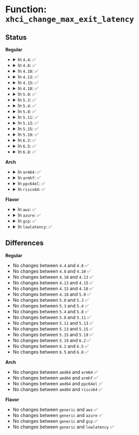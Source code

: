 # Function: <code>xhci_change_max_exit_latency</code>

## Status
<b>Regular</b>
<ul>
<li>
<details>
<summary>In <code>4.4</code>: ✅</summary>

```c
int xhci_change_max_exit_latency(struct xhci_hcd *xhci, struct usb_device *udev, u16 max_exit_latency);
```

**Collision:** Unique Static

**Inline:** No

**Transformation:** False

**Instances:**

```
In drivers/usb/host/xhci.c (ffffffff81650f40)
Location: drivers/usb/host/xhci.c:4004
Inline: False
Direct callers:
  - drivers/usb/host/xhci.c:xhci_set_usb2_hardware_lpm
  - drivers/usb/host/xhci.c:xhci_set_usb2_hardware_lpm
  - drivers/usb/host/xhci.c:xhci_enable_usb3_lpm_timeout
  - drivers/usb/host/xhci.c:xhci_disable_usb3_lpm_timeout
```
**Symbols:**

```
ffffffff81650f40-ffffffff81651119: xhci_change_max_exit_latency (STB_LOCAL)
```
</details>
</li>
<li>
<details>
<summary>In <code>4.8</code>: ✅</summary>

```c
int xhci_change_max_exit_latency(struct xhci_hcd *xhci, struct usb_device *udev, u16 max_exit_latency);
```

**Collision:** Unique Static

**Inline:** No

**Transformation:** False

**Instances:**

```
In drivers/usb/host/xhci.c (ffffffff816b1890)
Location: drivers/usb/host/xhci.c:3986
Inline: False
Direct callers:
  - drivers/usb/host/xhci.c:xhci_disable_usb3_lpm_timeout
  - drivers/usb/host/xhci.c:xhci_enable_usb3_lpm_timeout
  - drivers/usb/host/xhci.c:xhci_set_usb2_hardware_lpm
  - drivers/usb/host/xhci.c:xhci_set_usb2_hardware_lpm
```
**Symbols:**

```
ffffffff816b1890-ffffffff816b1a61: xhci_change_max_exit_latency (STB_LOCAL)
```
</details>
</li>
<li>
<details>
<summary>In <code>4.10</code>: ✅</summary>

```c
int xhci_change_max_exit_latency(struct xhci_hcd *xhci, struct usb_device *udev, u16 max_exit_latency);
```

**Collision:** Unique Static

**Inline:** No

**Transformation:** False

**Instances:**

```
In drivers/usb/host/xhci.c (ffffffff816dfa40)
Location: drivers/usb/host/xhci.c:3979
Inline: False
Direct callers:
  - drivers/usb/host/xhci.c:xhci_disable_usb3_lpm_timeout
  - drivers/usb/host/xhci.c:xhci_enable_usb3_lpm_timeout
  - drivers/usb/host/xhci.c:xhci_set_usb2_hardware_lpm
  - drivers/usb/host/xhci.c:xhci_set_usb2_hardware_lpm
```
**Symbols:**

```
ffffffff816dfa40-ffffffff816dfc11: xhci_change_max_exit_latency (STB_LOCAL)
```
</details>
</li>
<li>
<details>
<summary>In <code>4.13</code>: ✅</summary>

```c
int xhci_change_max_exit_latency(struct xhci_hcd *xhci, struct usb_device *udev, u16 max_exit_latency);
```

**Collision:** Unique Static

**Inline:** No

**Transformation:** False

**Instances:**

```
In drivers/usb/host/xhci.c (ffffffff816f2440)
Location: drivers/usb/host/xhci.c:3933
Inline: False
Direct callers:
  - drivers/usb/host/xhci.c:xhci_disable_usb3_lpm_timeout
  - drivers/usb/host/xhci.c:xhci_enable_usb3_lpm_timeout
  - drivers/usb/host/xhci.c:xhci_set_usb2_hardware_lpm
  - drivers/usb/host/xhci.c:xhci_set_usb2_hardware_lpm
```
**Symbols:**

```
ffffffff816f2440-ffffffff816f25a0: xhci_change_max_exit_latency (STB_LOCAL)
```
</details>
</li>
<li>
<details>
<summary>In <code>4.15</code>: ✅</summary>

```c
int xhci_change_max_exit_latency(struct xhci_hcd *xhci, struct usb_device *udev, u16 max_exit_latency);
```

**Collision:** Unique Static

**Inline:** No

**Transformation:** False

**Instances:**

```
In drivers/usb/host/xhci.c (ffffffff8175e720)
Location: drivers/usb/host/xhci.c:3939
Inline: False
Direct callers:
  - drivers/usb/host/xhci.c:xhci_disable_usb3_lpm_timeout
  - drivers/usb/host/xhci.c:xhci_enable_usb3_lpm_timeout
  - drivers/usb/host/xhci.c:xhci_set_usb2_hardware_lpm
  - drivers/usb/host/xhci.c:xhci_set_usb2_hardware_lpm
```
**Symbols:**

```
ffffffff8175e720-ffffffff8175e880: xhci_change_max_exit_latency (STB_LOCAL)
```
</details>
</li>
<li>
<details>
<summary>In <code>4.18</code>: ✅</summary>

```c
int xhci_change_max_exit_latency(struct xhci_hcd *xhci, struct usb_device *udev, u16 max_exit_latency);
```

**Collision:** Unique Static

**Inline:** No

**Transformation:** False

**Instances:**

```
In drivers/usb/host/xhci.c (ffffffff8179f170)
Location: drivers/usb/host/xhci.c:4124
Inline: False
Direct callers:
  - drivers/usb/host/xhci.c:xhci_disable_usb3_lpm_timeout
  - drivers/usb/host/xhci.c:xhci_enable_usb3_lpm_timeout
  - drivers/usb/host/xhci.c:xhci_set_usb2_hardware_lpm
  - drivers/usb/host/xhci.c:xhci_set_usb2_hardware_lpm
```
**Symbols:**

```
ffffffff8179f170-ffffffff8179f2c2: xhci_change_max_exit_latency (STB_LOCAL)
```
</details>
</li>
<li>
<details>
<summary>In <code>5.0</code>: ✅</summary>

```c
int xhci_change_max_exit_latency(struct xhci_hcd *xhci, struct usb_device *udev, u16 max_exit_latency);
```

**Collision:** Unique Static

**Inline:** No

**Transformation:** False

**Instances:**

```
In drivers/usb/host/xhci.c (ffffffff817c53d0)
Location: drivers/usb/host/xhci.c:4141
Inline: False
Direct callers:
  - drivers/usb/host/xhci.c:xhci_disable_usb3_lpm_timeout
  - drivers/usb/host/xhci.c:xhci_enable_usb3_lpm_timeout
  - drivers/usb/host/xhci.c:xhci_set_usb2_hardware_lpm
  - drivers/usb/host/xhci.c:xhci_set_usb2_hardware_lpm
```
**Symbols:**

```
ffffffff817c53d0-ffffffff817c5522: xhci_change_max_exit_latency (STB_LOCAL)
```
</details>
</li>
<li>
<details>
<summary>In <code>5.3</code>: ✅</summary>

```c
int xhci_change_max_exit_latency(struct xhci_hcd *xhci, struct usb_device *udev, u16 max_exit_latency);
```

**Collision:** Unique Static

**Inline:** No

**Transformation:** False

**Instances:**

```
In drivers/usb/host/xhci.c (ffffffff81804900)
Location: drivers/usb/host/xhci.c:4186
Inline: False
Direct callers:
  - drivers/usb/host/xhci.c:xhci_disable_usb3_lpm_timeout
  - drivers/usb/host/xhci.c:xhci_enable_usb3_lpm_timeout
  - drivers/usb/host/xhci.c:xhci_set_usb2_hardware_lpm
  - drivers/usb/host/xhci.c:xhci_set_usb2_hardware_lpm
```
**Symbols:**

```
ffffffff81804900-ffffffff81804a65: xhci_change_max_exit_latency (STB_LOCAL)
```
</details>
</li>
<li>
<details>
<summary>In <code>5.4</code>: ✅</summary>

```c
int xhci_change_max_exit_latency(struct xhci_hcd *xhci, struct usb_device *udev, u16 max_exit_latency);
```

**Collision:** Unique Static

**Inline:** No

**Transformation:** False

**Instances:**

```
In drivers/usb/host/xhci.c (ffffffff818357d0)
Location: drivers/usb/host/xhci.c:4257
Inline: False
Direct callers:
  - drivers/usb/host/xhci.c:xhci_disable_usb3_lpm_timeout
  - drivers/usb/host/xhci.c:xhci_enable_usb3_lpm_timeout
  - drivers/usb/host/xhci.c:xhci_set_usb2_hardware_lpm
  - drivers/usb/host/xhci.c:xhci_set_usb2_hardware_lpm
```
**Symbols:**

```
ffffffff818357d0-ffffffff81835935: xhci_change_max_exit_latency (STB_LOCAL)
```
</details>
</li>
<li>
<details>
<summary>In <code>5.8</code>: ✅</summary>

```c
int xhci_change_max_exit_latency(struct xhci_hcd *xhci, struct usb_device *udev, u16 max_exit_latency);
```

**Collision:** Unique Static

**Inline:** No

**Transformation:** False

**Instances:**

```
In drivers/usb/host/xhci.c (ffffffff81908330)
Location: drivers/usb/host/xhci.c:4261
Inline: False
Direct callers:
  - drivers/usb/host/xhci.c:xhci_disable_usb3_lpm_timeout
  - drivers/usb/host/xhci.c:xhci_enable_usb3_lpm_timeout
  - drivers/usb/host/xhci.c:xhci_set_usb2_hardware_lpm
  - drivers/usb/host/xhci.c:xhci_set_usb2_hardware_lpm
```
**Symbols:**

```
ffffffff81908330-ffffffff81908495: xhci_change_max_exit_latency (STB_LOCAL)
```
</details>
</li>
<li>
<details>
<summary>In <code>5.11</code>: ✅</summary>

```c
int xhci_change_max_exit_latency(struct xhci_hcd *xhci, struct usb_device *udev, u16 max_exit_latency);
```

**Collision:** Unique Static

**Inline:** No

**Transformation:** False

**Instances:**

```
In drivers/usb/host/xhci.c (ffffffff81910d70)
Location: drivers/usb/host/xhci.c:4399
Inline: False
Direct callers:
  - drivers/usb/host/xhci.c:xhci_disable_usb3_lpm_timeout
  - drivers/usb/host/xhci.c:xhci_enable_usb3_lpm_timeout
  - drivers/usb/host/xhci.c:xhci_set_usb2_hardware_lpm
  - drivers/usb/host/xhci.c:xhci_set_usb2_hardware_lpm
```
**Symbols:**

```
ffffffff81910d70-ffffffff81910ed5: xhci_change_max_exit_latency (STB_LOCAL)
```
</details>
</li>
<li>
<details>
<summary>In <code>5.13</code>: ✅</summary>

```c
int xhci_change_max_exit_latency(struct xhci_hcd *xhci, struct usb_device *udev, u16 max_exit_latency);
```

**Collision:** Unique Static

**Inline:** No

**Transformation:** False

**Instances:**

```
In drivers/usb/host/xhci.c (ffffffff818f4360)
Location: drivers/usb/host/xhci.c:4326
Inline: False
Direct callers:
  - drivers/usb/host/xhci.c:xhci_disable_usb3_lpm_timeout
  - drivers/usb/host/xhci.c:xhci_enable_usb3_lpm_timeout
  - drivers/usb/host/xhci.c:xhci_set_usb2_hardware_lpm
  - drivers/usb/host/xhci.c:xhci_set_usb2_hardware_lpm
```
**Symbols:**

```
ffffffff818f4360-ffffffff818f44c2: xhci_change_max_exit_latency (STB_LOCAL)
```
</details>
</li>
<li>
<details>
<summary>In <code>5.15</code>: ✅</summary>

```c
int xhci_change_max_exit_latency(struct xhci_hcd *xhci, struct usb_device *udev, u16 max_exit_latency);
```

**Collision:** Unique Static

**Inline:** No

**Transformation:** False

**Instances:**

```
In drivers/usb/host/xhci.c (ffffffff81991bd0)
Location: drivers/usb/host/xhci.c:4347
Inline: False
Direct callers:
  - drivers/usb/host/xhci.c:xhci_disable_usb3_lpm_timeout
  - drivers/usb/host/xhci.c:xhci_enable_usb3_lpm_timeout
  - drivers/usb/host/xhci.c:xhci_set_usb2_hardware_lpm
  - drivers/usb/host/xhci.c:xhci_set_usb2_hardware_lpm
```
**Symbols:**

```
ffffffff81991bd0-ffffffff81991d5e: xhci_change_max_exit_latency (STB_LOCAL)
```
</details>
</li>
<li>
<details>
<summary>In <code>5.19</code>: ✅</summary>

```c
int xhci_change_max_exit_latency(struct xhci_hcd *xhci, struct usb_device *udev, u16 max_exit_latency);
```

**Collision:** Unique Static

**Inline:** No

**Transformation:** False

**Instances:**

```
In drivers/usb/host/xhci.c (ffffffff81aee590)
Location: drivers/usb/host/xhci.c:4379
Inline: False
Direct callers:
  - drivers/usb/host/xhci.c:xhci_disable_usb3_lpm_timeout
  - drivers/usb/host/xhci.c:xhci_enable_usb3_lpm_timeout
  - drivers/usb/host/xhci.c:xhci_set_usb2_hardware_lpm
  - drivers/usb/host/xhci.c:xhci_set_usb2_hardware_lpm
```
**Symbols:**

```
ffffffff81aee590-ffffffff81aee747: xhci_change_max_exit_latency (STB_LOCAL)
```
</details>
</li>
<li>
<details>
<summary>In <code>6.2</code>: ✅</summary>

```c
int xhci_change_max_exit_latency(struct xhci_hcd *xhci, struct usb_device *udev, u16 max_exit_latency);
```

**Collision:** Unique Static

**Inline:** No

**Transformation:** False

**Instances:**

```
In drivers/usb/host/xhci.c (ffffffff81c7b570)
Location: drivers/usb/host/xhci.c:4383
Inline: False
Direct callers:
  - drivers/usb/host/xhci.c:xhci_disable_usb3_lpm_timeout
  - drivers/usb/host/xhci.c:xhci_enable_usb3_lpm_timeout
  - drivers/usb/host/xhci.c:xhci_set_usb2_hardware_lpm
  - drivers/usb/host/xhci.c:xhci_set_usb2_hardware_lpm
```
**Symbols:**

```
ffffffff81c7b570-ffffffff81c7b727: xhci_change_max_exit_latency (STB_LOCAL)
```
</details>
</li>
<li>
<details>
<summary>In <code>6.5</code>: ✅</summary>

```c
int xhci_change_max_exit_latency(struct xhci_hcd *xhci, struct usb_device *udev, u16 max_exit_latency);
```

**Collision:** Unique Static

**Inline:** No

**Transformation:** False

**Instances:**

```
In drivers/usb/host/xhci.c (ffffffff81ce27e0)
Location: drivers/usb/host/xhci.c:4223
Inline: False
Direct callers:
  - drivers/usb/host/xhci.c:xhci_disable_usb3_lpm_timeout
  - drivers/usb/host/xhci.c:xhci_enable_usb3_lpm_timeout
  - drivers/usb/host/xhci.c:xhci_set_usb2_hardware_lpm
  - drivers/usb/host/xhci.c:xhci_set_usb2_hardware_lpm
```
**Symbols:**

```
ffffffff81ce27e0-ffffffff81ce29a2: xhci_change_max_exit_latency (STB_LOCAL)
```
</details>
</li>
<li>
<details>
<summary>In <code>6.8</code>: ✅</summary>

```c
int xhci_change_max_exit_latency(struct xhci_hcd *xhci, struct usb_device *udev, u16 max_exit_latency);
```

**Collision:** Unique Static

**Inline:** No

**Transformation:** False

**Instances:**

```
In drivers/usb/host/xhci.c (ffffffff81d97930)
Location: drivers/usb/host/xhci.c:4283
Inline: False
Direct callers:
  - drivers/usb/host/xhci.c:xhci_disable_usb3_lpm_timeout
  - drivers/usb/host/xhci.c:xhci_enable_usb3_lpm_timeout
  - drivers/usb/host/xhci.c:xhci_set_usb2_hardware_lpm
  - drivers/usb/host/xhci.c:xhci_set_usb2_hardware_lpm
```
**Symbols:**

```
ffffffff81d97930-ffffffff81d97af2: xhci_change_max_exit_latency (STB_LOCAL)
```
</details>
</li>
</ul>
<b>Arch</b>
<ul>
<li>
<details>
<summary>In <code>arm64</code>: ✅</summary>

```c
int xhci_change_max_exit_latency(struct xhci_hcd *xhci, struct usb_device *udev, u16 max_exit_latency);
```

**Collision:** Unique Static

**Inline:** No

**Transformation:** False

**Instances:**

```
In drivers/usb/host/xhci.c (ffff800010a73330)
Location: drivers/usb/host/xhci.c:4257
Inline: False
Direct callers:
  - drivers/usb/host/xhci.c:xhci_disable_usb3_lpm_timeout
  - drivers/usb/host/xhci.c:xhci_enable_usb3_lpm_timeout
  - drivers/usb/host/xhci.c:xhci_set_usb2_hardware_lpm
  - drivers/usb/host/xhci.c:xhci_set_usb2_hardware_lpm
```
**Symbols:**

```
ffff800010a73330-ffff800010a73554: xhci_change_max_exit_latency (STB_LOCAL)
```
</details>
</li>
<li>
<details>
<summary>In <code>armhf</code>: ✅</summary>

```c
int xhci_change_max_exit_latency(struct xhci_hcd *xhci, struct usb_device *udev, u16 max_exit_latency);
```

**Collision:** Unique Static

**Inline:** No

**Transformation:** False

**Instances:**

```
In drivers/usb/host/xhci.c (c0b47020)
Location: drivers/usb/host/xhci.c:4257
Inline: False
Direct callers:
  - drivers/usb/host/xhci.c:xhci_disable_usb3_lpm_timeout
  - drivers/usb/host/xhci.c:xhci_enable_usb3_lpm_timeout
  - drivers/usb/host/xhci.c:xhci_set_usb2_hardware_lpm
  - drivers/usb/host/xhci.c:xhci_set_usb2_hardware_lpm
```
**Symbols:**

```
c0b47020-c0b4718c: xhci_change_max_exit_latency (STB_LOCAL)
```
</details>
</li>
<li>
<details>
<summary>In <code>ppc64el</code>: ✅</summary>

```c
int xhci_change_max_exit_latency(struct xhci_hcd *xhci, struct usb_device *udev, u16 max_exit_latency);
```

**Collision:** Unique Static

**Inline:** No

**Transformation:** False

**Instances:**

```
In drivers/usb/host/xhci.c (c000000000b48ee0)
Location: drivers/usb/host/xhci.c:4257
Inline: False
Direct callers:
  - drivers/usb/host/xhci.c:xhci_disable_usb3_lpm_timeout
  - drivers/usb/host/xhci.c:xhci_enable_usb3_lpm_timeout
  - drivers/usb/host/xhci.c:xhci_set_usb2_hardware_lpm
  - drivers/usb/host/xhci.c:xhci_set_usb2_hardware_lpm
```
**Symbols:**

```
c000000000b48ee0-c000000000b49114: xhci_change_max_exit_latency (STB_LOCAL)
```
</details>
</li>
<li>
<details>
<summary>In <code>riscv64</code>: ✅</summary>

```c
int xhci_change_max_exit_latency(struct xhci_hcd *xhci, struct usb_device *udev, u16 max_exit_latency);
```

**Collision:** Unique Static

**Inline:** No

**Transformation:** False

**Instances:**

```
In drivers/usb/host/xhci.c (ffffffe00068b7f6)
Location: drivers/usb/host/xhci.c:4257
Inline: False
Direct callers:
  - drivers/usb/host/xhci.c:xhci_disable_usb3_lpm_timeout
  - drivers/usb/host/xhci.c:xhci_enable_usb3_lpm_timeout
  - drivers/usb/host/xhci.c:xhci_set_usb2_hardware_lpm
  - drivers/usb/host/xhci.c:xhci_set_usb2_hardware_lpm
```
**Symbols:**

```
ffffffe00068b7f6-ffffffe00068b952: xhci_change_max_exit_latency (STB_LOCAL)
```
</details>
</li>
</ul>
<b>Flavor</b>
<ul>
<li>
<details>
<summary>In <code>aws</code>: ✅</summary>

```c
int xhci_change_max_exit_latency(struct xhci_hcd *xhci, struct usb_device *udev, u16 max_exit_latency);
```

**Collision:** Unique Static

**Inline:** No

**Transformation:** False

**Instances:**

```
In drivers/usb/host/xhci.c (ffffffff817edb80)
Location: drivers/usb/host/xhci.c:4257
Inline: False
Direct callers:
  - drivers/usb/host/xhci.c:xhci_disable_usb3_lpm_timeout
  - drivers/usb/host/xhci.c:xhci_enable_usb3_lpm_timeout
  - drivers/usb/host/xhci.c:xhci_set_usb2_hardware_lpm
  - drivers/usb/host/xhci.c:xhci_set_usb2_hardware_lpm
```
**Symbols:**

```
ffffffff817edb80-ffffffff817edce5: xhci_change_max_exit_latency (STB_LOCAL)
```
</details>
</li>
<li>
<details>
<summary>In <code>azure</code>: ✅</summary>

```c
int xhci_change_max_exit_latency(struct xhci_hcd *xhci, struct usb_device *udev, u16 max_exit_latency);
```

**Collision:** Unique Static

**Inline:** No

**Transformation:** False

**Instances:**

```
In drivers/usb/host/xhci.c (ffffffff817b2c90)
Location: drivers/usb/host/xhci.c:4257
Inline: False
Direct callers:
  - drivers/usb/host/xhci.c:xhci_disable_usb3_lpm_timeout
  - drivers/usb/host/xhci.c:xhci_enable_usb3_lpm_timeout
  - drivers/usb/host/xhci.c:xhci_set_usb2_hardware_lpm
  - drivers/usb/host/xhci.c:xhci_set_usb2_hardware_lpm
```
**Symbols:**

```
ffffffff817b2c90-ffffffff817b2df5: xhci_change_max_exit_latency (STB_LOCAL)
```
</details>
</li>
<li>
<details>
<summary>In <code>gcp</code>: ✅</summary>

```c
int xhci_change_max_exit_latency(struct xhci_hcd *xhci, struct usb_device *udev, u16 max_exit_latency);
```

**Collision:** Unique Static

**Inline:** No

**Transformation:** False

**Instances:**

```
In drivers/usb/host/xhci.c (ffffffff8182a650)
Location: drivers/usb/host/xhci.c:4257
Inline: False
Direct callers:
  - drivers/usb/host/xhci.c:xhci_disable_usb3_lpm_timeout
  - drivers/usb/host/xhci.c:xhci_enable_usb3_lpm_timeout
  - drivers/usb/host/xhci.c:xhci_set_usb2_hardware_lpm
  - drivers/usb/host/xhci.c:xhci_set_usb2_hardware_lpm
```
**Symbols:**

```
ffffffff8182a650-ffffffff8182a7b5: xhci_change_max_exit_latency (STB_LOCAL)
```
</details>
</li>
<li>
<details>
<summary>In <code>lowlatency</code>: ✅</summary>

```c
int xhci_change_max_exit_latency(struct xhci_hcd *xhci, struct usb_device *udev, u16 max_exit_latency);
```

**Collision:** Unique Static

**Inline:** No

**Transformation:** False

**Instances:**

```
In drivers/usb/host/xhci.c (ffffffff81844620)
Location: drivers/usb/host/xhci.c:4257
Inline: False
Direct callers:
  - drivers/usb/host/xhci.c:xhci_disable_usb3_lpm_timeout
  - drivers/usb/host/xhci.c:xhci_enable_usb3_lpm_timeout
  - drivers/usb/host/xhci.c:xhci_set_usb2_hardware_lpm
  - drivers/usb/host/xhci.c:xhci_set_usb2_hardware_lpm
```
**Symbols:**

```
ffffffff81844620-ffffffff81844785: xhci_change_max_exit_latency (STB_LOCAL)
```
</details>
</li>
</ul>

## Differences
<b>Regular</b>
<ul>
<li>
No changes between <code>4.4</code> and <code>4.8</code> ✅
</li>
<li>
No changes between <code>4.8</code> and <code>4.10</code> ✅
</li>
<li>
No changes between <code>4.10</code> and <code>4.13</code> ✅
</li>
<li>
No changes between <code>4.13</code> and <code>4.15</code> ✅
</li>
<li>
No changes between <code>4.15</code> and <code>4.18</code> ✅
</li>
<li>
No changes between <code>4.18</code> and <code>5.0</code> ✅
</li>
<li>
No changes between <code>5.0</code> and <code>5.3</code> ✅
</li>
<li>
No changes between <code>5.3</code> and <code>5.4</code> ✅
</li>
<li>
No changes between <code>5.4</code> and <code>5.8</code> ✅
</li>
<li>
No changes between <code>5.8</code> and <code>5.11</code> ✅
</li>
<li>
No changes between <code>5.11</code> and <code>5.13</code> ✅
</li>
<li>
No changes between <code>5.13</code> and <code>5.15</code> ✅
</li>
<li>
No changes between <code>5.15</code> and <code>5.19</code> ✅
</li>
<li>
No changes between <code>5.19</code> and <code>6.2</code> ✅
</li>
<li>
No changes between <code>6.2</code> and <code>6.5</code> ✅
</li>
<li>
No changes between <code>6.5</code> and <code>6.8</code> ✅
</li>
</ul>
<b>Arch</b>
<ul>
<li>
No changes between <code>amd64</code> and <code>arm64</code> ✅
</li>
<li>
No changes between <code>amd64</code> and <code>armhf</code> ✅
</li>
<li>
No changes between <code>amd64</code> and <code>ppc64el</code> ✅
</li>
<li>
No changes between <code>amd64</code> and <code>riscv64</code> ✅
</li>
</ul>
<b>Flavor</b>
<ul>
<li>
No changes between <code>generic</code> and <code>aws</code> ✅
</li>
<li>
No changes between <code>generic</code> and <code>azure</code> ✅
</li>
<li>
No changes between <code>generic</code> and <code>gcp</code> ✅
</li>
<li>
No changes between <code>generic</code> and <code>lowlatency</code> ✅
</li>
</ul>
